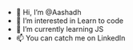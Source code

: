 - 👋 Hi, I’m @Aashadh
- 👀 I’m interested in Learn to code
- 🌱 I’m currently learning JS
- 📫 You can catch me on LinkedIn

<!---
Aashadh/Aashadh is a ✨ special ✨ repository because its `README.md` (this file) appears on your GitHub profile.
You can click the Preview link to take a look at your changes.
--->
